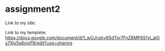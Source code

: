 # assignment2

Link to my site: 


Link to my templete:
https://docs.google.com/document/d/1_wOJnzkv6SdTnr7FnZ8MP6S1yl_aIGs7Xlv5s6ojxP8/edit?usp=sharing 
